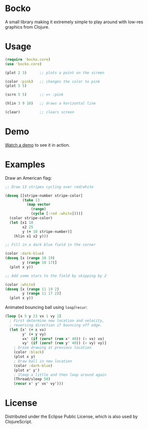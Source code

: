 # Bocko

A small library making it extremely simple to play around with low-res graphics from Clojure.

# Usage

```clojure
(require 'bocko.core)
(use 'bocko.core)

(plot 2 3)      ;; plots a point on the screen

(color :pink)   ;; changes the color to pink
(plot 5 5)

(scrn 5 5)      ;; => :pink

(hlin 3 9 10)   ;; draws a horizontal line

(clear)         ;; clears screen
```

# Demo

[Watch a demo](https://youtu.be/piJPrP3BKIk) to see it in action.

# Examples

Draw an American flag:
```clojure
;; Draw 13 stripes cycling over red/white

(doseq [[stripe-number stripe-color]
        (take 13
          (map vector
            (range)
            (cycle [:red :white])))]
  (color stripe-color)
  (let [x1 10
        x2 25
        y (+ 10 stripe-number)]
    (hlin x1 x2 y)))

;; Fill in a dark blue field in the corner

(color :dark-blue)
(doseq [x (range 10 19)
        y (range 10 17)]
  (plot x y))

;; Add some stars to the field by skipping by 2

(color :white)
(doseq [x (range 11 19 2)
        y (range 11 17 2)]
  (plot x y))
```

Animated bouncing ball using `loop`/`recur`:
```clojure
(loop [x 5 y 23 vx 1 vy 1]
  ; First determine new location and velocity,
  ; reversing direction if bouncing off edge.
  (let [x' (+ x vx)
        y' (+ y vy)
        vx' (if (zero? (rem x' 40)) (- vx) vx)
        vy' (if (zero? (rem y' 40)) (- vy) vy)]
    ; Erase drawing at previous location              
    (color :black)
    (plot x y)
    ; Draw ball in new location
    (color :dark-blue)
    (plot x' y')
    ; Sleep a little and then loop around again
    (Thread/sleep 50)
    (recur x' y' vx' vy')))
```

# License

Distributed under the Eclipse Public License, which is also used by ClojureScript.
